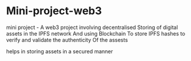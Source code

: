 # Mini-project-web3
mini project - A web3 project involving decentralised 
Storing of digital assets in the IPFS network And using Blockchain 
To store IPFS hashes to verify and validate the authenticity 
Of the assests

helps in storing assets in a secured manner